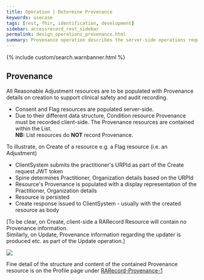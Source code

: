```yaml
---
title: Operation | Determine Provenance
keywords: usecase
tags: [rest, fhir, identification, development]
sidebar: accessrecord_rest_sidebar
permalink: design_operations_provenance.html
summary: Provenance operation describes the server-side operations required to populate, cache and return Provenance information (Practitioner and Organisation information) for all Reasonable Adjustment Flag components on Spine via the FHIR&reg; Reasonable Adjustments API
---
```

{% include custom/search.warnbanner.html %}

## Provenance ##

All Reasonable Adjustment resources are to be populated with Provenance details on creation to support clinical safety and audit recording.  
* Consent and Flag resources are populated server-side.  
* Due to their different data structure, Condition resource Provenance must be recorded client-side. The Provenance resources are contained within the List.  
**NB:** List resources do **NOT** record Provenance.

To illustrate, on Create of a resource e.g. a Flag resource (i.e. an Adjustment)
* ClientSystem submits the practitioner's URPId as part of the Create request JWT token
* Spine determines Practitioner, Organization details based on the URPId
* Resource's Provenance is populated with a display representation of the Practitioner, Organization details
* Resource is persisted
* Create response issued to ClientSystem - usually with the created resource as body

[To be clear, on Create, client-side a RARecord Resource will contain no Provenance information.  
Similarly, on Update, Provenance information regarding the updater is produced etc. as part of the Update operation.]

<img src="images/sequenceDiagrams/Provenance.png">

Fine detail of the structure and content of the contained Provenance resource is on the Profile page under [RARecord-Provenance-1](explore_profile.html#RARecord-Provenance-1)
